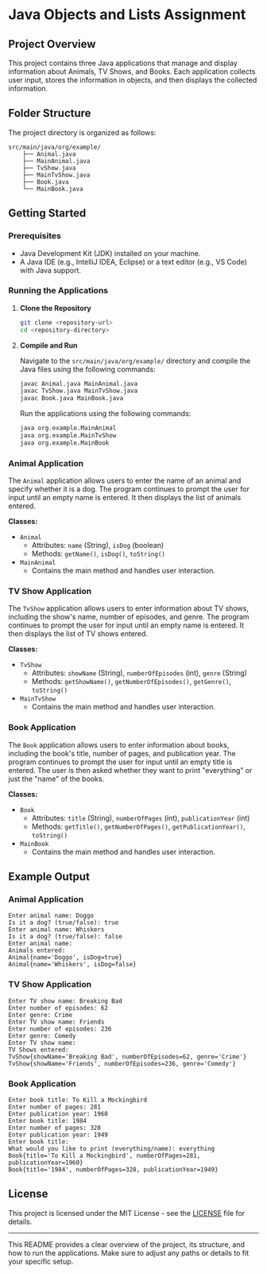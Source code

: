 
# Java Objects and Lists Assignment

## Project Overview

This project contains three Java applications that manage and display information about Animals, TV Shows, and Books. Each application collects user input, stores the information in objects, and then displays the collected information. 

## Folder Structure

The project directory is organized as follows:

```
src/main/java/org/example/
    ├── Animal.java
    ├── MainAnimal.java
    ├── TvShow.java
    ├── MainTvShow.java
    ├── Book.java
    └── MainBook.java
```

## Getting Started

### Prerequisites

- Java Development Kit (JDK) installed on your machine.
- A Java IDE (e.g., IntelliJ IDEA, Eclipse) or a text editor (e.g., VS Code) with Java support.

### Running the Applications

1. **Clone the Repository**

   ```bash
   git clone <repository-url>
   cd <repository-directory>
   ```

2. **Compile and Run**

   Navigate to the `src/main/java/org/example/` directory and compile the Java files using the following commands:

   ```bash
   javac Animal.java MainAnimal.java
   javac TvShow.java MainTvShow.java
   javac Book.java MainBook.java
   ```

   Run the applications using the following commands:

   ```bash
   java org.example.MainAnimal
   java org.example.MainTvShow
   java org.example.MainBook
   ```

### Animal Application

The `Animal` application allows users to enter the name of an animal and specify whether it is a dog. The program continues to prompt the user for input until an empty name is entered. It then displays the list of animals entered.

**Classes:**
- `Animal`
  - Attributes: `name` (String), `isDog` (boolean)
  - Methods: `getName()`, `isDog()`, `toString()`
- `MainAnimal`
  - Contains the main method and handles user interaction.

### TV Show Application

The `TvShow` application allows users to enter information about TV shows, including the show's name, number of episodes, and genre. The program continues to prompt the user for input until an empty name is entered. It then displays the list of TV shows entered.

**Classes:**
- `TvShow`
  - Attributes: `showName` (String), `numberOfEpisodes` (int), `genre` (String)
  - Methods: `getShowName()`, `getNumberOfEpisodes()`, `getGenre()`, `toString()`
- `MainTvShow`
  - Contains the main method and handles user interaction.

### Book Application

The `Book` application allows users to enter information about books, including the book's title, number of pages, and publication year. The program continues to prompt the user for input until an empty title is entered. The user is then asked whether they want to print "everything" or just the "name" of the books.

**Classes:**
- `Book`
  - Attributes: `title` (String), `numberOfPages` (int), `publicationYear` (int)
  - Methods: `getTitle()`, `getNumberOfPages()`, `getPublicationYear()`, `toString()`
- `MainBook`
  - Contains the main method and handles user interaction.

## Example Output

### Animal Application

```
Enter animal name: Doggo
Is it a dog? (true/false): true
Enter animal name: Whiskers
Is it a dog? (true/false): false
Enter animal name: 
Animals entered:
Animal{name='Doggo', isDog=true}
Animal{name='Whiskers', isDog=false}
```

### TV Show Application

```
Enter TV show name: Breaking Bad
Enter number of episodes: 62
Enter genre: Crime
Enter TV show name: Friends
Enter number of episodes: 236
Enter genre: Comedy
Enter TV show name: 
TV Shows entered:
TvShow{showName='Breaking Bad', numberOfEpisodes=62, genre='Crime'}
TvShow{showName='Friends', numberOfEpisodes=236, genre='Comedy'}
```

### Book Application

```
Enter book title: To Kill a Mockingbird
Enter number of pages: 281
Enter publication year: 1960
Enter book title: 1984
Enter number of pages: 328
Enter publication year: 1949
Enter book title: 
What would you like to print (everything/name): everything
Book{title='To Kill a Mockingbird', numberOfPages=281, publicationYear=1960}
Book{title='1984', numberOfPages=328, publicationYear=1949}
```

## License

This project is licensed under the MIT License - see the [LICENSE](LICENSE) file for details.

---

This README provides a clear overview of the project, its structure, and how to run the applications. Make sure to adjust any paths or details to fit your specific setup.
